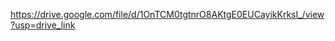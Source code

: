 https://drive.google.com/file/d/1OnTCM0tgtnrO8AKtgE0EUCayikKrksI_/view?usp=drive_link


<?xml version="1.0" encoding="UTF-8"?>
<configuration>
    <system.webServer>
        <rewrite>
            <rules>
                <rule name="Rewrite to Public Index" stopProcessing="true">
                    <match url="^(.*)$" />
                    <conditions logicalGrouping="MatchAll">
                        <add input="{REQUEST_FILENAME}" matchType="IsFile" negate="true" />
                        <add input="{REQUEST_FILENAME}" matchType="IsDirectory" negate="true" />
                    </conditions>
                    <action type="Rewrite" url="public/index.php" />
                </rule>
            </rules>
        </rewrite>
    </system.webServer>
</configuration>
